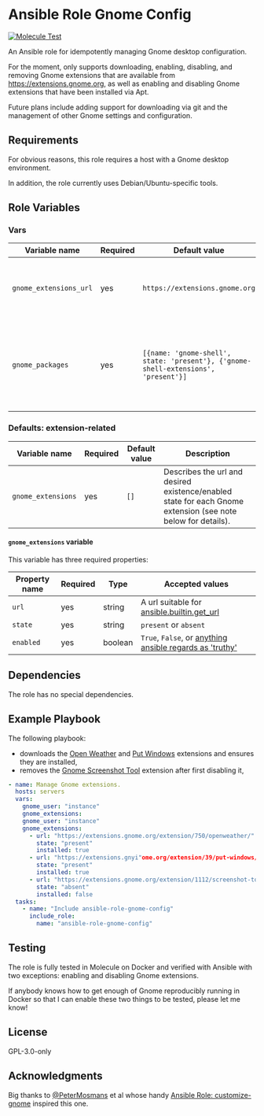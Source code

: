 # Ansible Role Gnome Config

[![Molecule Test](https://github.com/ctorgalson/ansible-role-gnome-config/actions/workflows/molecule.yml/badge.svg)](https://github.com/ctorgalson/ansible-role-gnome-config/actions/workflows/molecule.yml)

An Ansible role for idempotently managing Gnome desktop configuration.

For the moment, only supports downloading, enabling, disabling, and removing
Gnome extensions that are available from https://extensions.gnome.org, as well
as enabling and disabling Gnome extensions that have been installed via Apt.

Future plans include adding support for downloading via git and the management
of other Gnome settings and configuration.

## Requirements

For obvious reasons, this role requires a host with a Gnome desktop environment.

In addition, the role currently uses Debian/Ubuntu-specific tools.

## Role Variables

### Vars

| Variable name | Required | Default value | Description |
|---------------|----------|---------------|-------------|
| `gnome_extensions_url` | yes | `https://extensions.gnome.org` | The base of the url used to download Gnome extensions. |
| `gnome_packages` | yes | `[{name: 'gnome-shell', state: 'present'}, {'gnome-shell-extensions', 'present'}]` | The packages required on the target host for the role to function in the first place. |

### Defaults: extension-related

| Variable name | Required | Default value | Description |
|---------------|----------|---------------|-------------|
| `gnome_extensions` | yes | `[]` | Describes the url and desired existence/enabled state for each Gnome extension (see note below for details). |

#### `gnome_extensions` variable

This variable has three required properties:

| Property name | Required | Type | Accepted values |
|---------------|----------|------|-----------------|
| `url`         | yes      | string  | A url suitable for [ansible.builtin.get_url](https://docs.ansible.com/ansible/latest/collections/ansible/builtin/get_url_module.html) |
| `state`       | yes      | string  | `present` or `absent` |
| `enabled`     | yes      | boolean | `True`, `False`, or [anything ansible regards as 'truthy'](https://docs.ansible.com/ansible/latest/user_guide/playbooks_conditionals.html#conditionals-based-on-variables) |

## Dependencies

The role has no special dependencies. 

## Example Playbook

The following playbook:

  - downloads the [Open Weather](https://extensions.gnome.org/extension/750/openweather/) and [Put Windows](https://extensions.gnome.org/extension/750/openweather/) extensions and ensures they are
    installed,
  - removes the [Gnome Screenshot Tool](https://extensions.gnome.org/extension/1112/screenshot-tool/) extension after first disabling it,

```yaml
- name: Manage Gnome extensions.
  hosts: servers
  vars:
    gnome_user: "instance"
    gnome_extensions:
    gnome_user: "instance"
    gnome_extensions:
      - url: "https://extensions.gnome.org/extension/750/openweather/"
        state: "present"
        installed: true
      - url: "https://extensions.gnyi"ome.org/extension/39/put-windows/"
        state: "present"
        installed: true
      - url: "https://extensions.gnome.org/extension/1112/screenshot-tool/"
        state: "absent"
        installed: false
  tasks:
    - name: "Include ansible-role-gnome-config"
      include_role:
        name: "ansible-role-gnome-config"
```

## Testing

The role is fully tested in Molecule on Docker and verified with Ansible with
two exceptions: enabling and disabling Gnome extensions.

If anybody knows how to get enough of Gnome reproducibly running in Docker so
that I can enable these two things to be tested, please let me know!

## License

GPL-3.0-only

## Acknowledgments

Big thanks to [@PeterMosmans](https://github.com/PeterMosmans) et al whose handy [Ansible Role: customize-gnome](https://github.com/PeterMosmans/ansible-role-customize-gnome) inspired this one.
